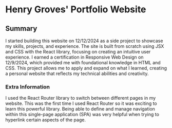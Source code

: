 # Henry Groves' Portfolio Website

## Summary

I started building this website on 12/12/2024 as a side project to showcase my skills, projects, and experience. The site is built from scratch using JSX and CSS with the React library, focusing on creating an intuitive user experience. I earned a certification in Responsive Web Design on 12/9/2024, which provided me with foundational knowledge in HTML and CSS. This project allows me to apply and expand on what I learned, creating a personal website that reflects my technical abilities and creativity.

### Extra Information

I used the React Router library to switch between different pages in my website. This was the first time I used React Router so it was exciting to learn this powerful library. Being able to define and manage navigation within this single-page application (SPA) was very helpful when trying to hyperlink certain aspects of the page.
